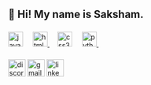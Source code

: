 <h2 align="left">👋 Hi! My name is Saksham.</h2>

###

<div align="left">
  <img src="https://cdn.jsdelivr.net/gh/devicons/devicon/icons/javascript/javascript-original.svg" height="30" alt="javascript logo"  />
  <img width="12" />
  <a href="https://www.linkedin.com/in/sakshamnamdeo/details/certifications/1730731732770/single-media-viewer/?profileId=ACoAAEnEXNIBxp3QixR6cB-aLk8NdF_DTQFtQSQ"><img src="https://cdn.jsdelivr.net/gh/devicons/devicon/icons/html5/html5-original.svg" height="30" alt="html5 logo"/>
  <img width="12" /></a>
  <a href="https://www.linkedin.com/in/sakshamnamdeo/details/certifications/1733595305397/single-media-viewer/?profileId=ACoAAEnEXNIBxp3QixR6cB-aLk8NdF_DTQFtQSQ"><img src="https://cdn.jsdelivr.net/gh/devicons/devicon/icons/css3/css3-original.svg" height="30" alt="css3 logo"/></a>
  <img width="12" />
  <a href="https://www.linkedin.com/in/sakshamnamdeo/details/certifications/1729014781840/single-media-viewer/?profileId=ACoAAEnEXNIBxp3QixR6cB-aLk8NdF_DTQFtQSQ"><img src="https://cdn.jsdelivr.net/gh/devicons/devicon/icons/python/python-original.svg" height="30" alt="python logo"/>
  <img width="12" /></a>
</div>

###

<div align="left">
  <img src="https://img.shields.io/static/v1?message=Discord&logo=discord&label=&color=7289DA&logoColor=white&labelColor=&style=for-the-badge" height="35" alt="discord logo"  />
  <img src="https://img.shields.io/static/v1?message=Gmail&logo=gmail&label=&color=D14836&logoColor=white&labelColor=&style=for-the-badge" height="35" alt="gmail logo"  />
  <a href="https://www.linkedin.com/in/sakshamnamdeo/"><img src="https://img.shields.io/static/v1?message=LinkedIn&logo=linkedin&label=&color=0077B5&logoColor=white&labelColor=&style=for-the-badge" height="35" alt="linkedin logo"/></a>
</div>

###

